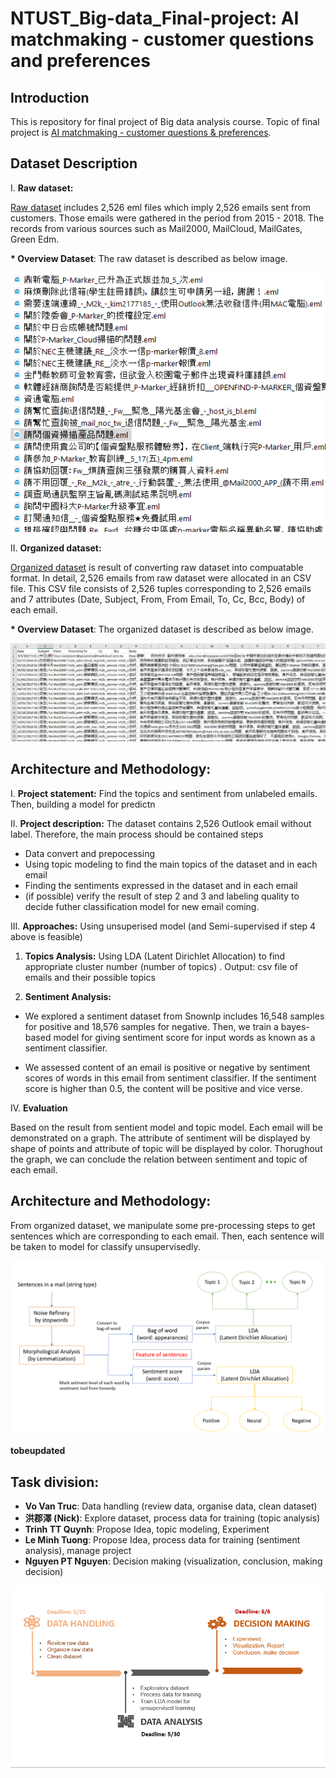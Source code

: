 # NTUST_Big-data_Final-project: AI matchmaking - customer questions and preferences

## Introduction

This is repository for final project of Big data analysis course. Topic of final project is [AI matchmaking - customer questions & preferences](materials/第3組_AI_人工智慧_報告_v2_20220512_V2.pdf).
## Dataset Description
I. <strong>Raw dataset:</strong>

  [Raw dataset](dataset/project_textmining_rawdata_20220518) includes 2,526 eml files which imply 2,526 emails sent from customers. Those emails were gathered in the period from 2015 - 2018. The records from various sources such as Mail2000, MailCloud, MailGates, Green Edm.

  <strong>* Overview Dataset</strong>: The raw dataset is described as below image.
  
  <img src="dataset/raw_dataset_img.png" alt="1" width = auto height = auto>

II. <strong>Organized dataset:</strong>

  [Organized dataset](dataset/organized_dataset/) is result of converting raw dataset into compuatable format. In detail, 2,526 emails from raw dataset were allocated in an CSV file. This CSV file consists of 2,526 tuples corresponding to 2,526 emails and 7 attributes (﻿Date, Subject, From, From Email, To, Cc, Bcc, Body) of each email.

  <strong>* Overview Dataset</strong>: The organized dataset is described as below image.
  
  <img src="dataset/organized_dataset_img.png" alt="1" width = auto height = auto>

## <strong>Architecture and Methodology:</strong> 
I. <strong>Project statement:</strong> Find the topics and sentiment from unlabeled emails. Then, building a model for predictn 

II. <strong>Project description:</strong> The dataset contains 2,526 Outlook email without label. Therefore, the main process should be contained steps  

- Data convert and prepocessing  
- Using topic modeling to find the main topics of the dataset and in each email  
- Finding the sentiments expressed in the dataset and in each email  
- (if possible) verify the result of step 2 and 3 and labeling quality to decide futher classification model for new email coming.

III. <strong>Approaches:</strong> Using unsuperised model (and Semi-supervised if step 4 above is feasible)  

1. **Topics Analysis:** Using LDA (Latent Dirichlet Allocation) to find appropriate cluster number (number of topics) . Output: csv file of emails and their possible topics  

2. **Sentiment Analysis:**

- We explored  a sentiment dataset from Snownlp includes 16,548 samples for positive and 18,576 samples for negative. Then, we train a bayes-based model for giving sentiment score for input words as known as a sentiment classifier.

- We assessed content of an email is positive or negative by sentiment scores of words in this email from sentiment classifier. If the sentiment score is higher than 0.5, the content will be positive and vice verse.

IV. **Evaluation**   

Based on the result from sentient model and topic model. Each email will be demonstrated on a graph. The attribute of sentiment will be displayed by shape of points and attribute of topic will be displayed by color. Thorughout the graph, we can conclude the relation between sentiment and topic of each email. 

## <strong>Architecture and Methodology:</strong> 
  
  From organized dataset, we manipulate some pre-processing steps to get sentences which are corresponding to each email. Then, each sentence will be taken to model for classify unsupervisedly. 
  
  <img src="materials/architecture.png" alt="1" width = auto height = auto>  
  
  **tobeupdated**
  
## <strong>Task division:</strong> 
  
  * **Vo Van Truc**: Data handling (review data, organise data, clean dataset)
  * **洪郡澤 (Nick)**: Explore dataset, process data for training (topic analysis)
  * **Trinh TT Quynh**: Propose Idea, topic modeling, Experiment
  * **Le Minh Tuong**: Propose Idea, process data for training (sentiment analysis), manage project
  * **Nguyen PT Nguyen**: Decision making (visualization, conclusion, making decision)
  
  <img src="materials/workload.png" alt="1" width = auto height = auto>


